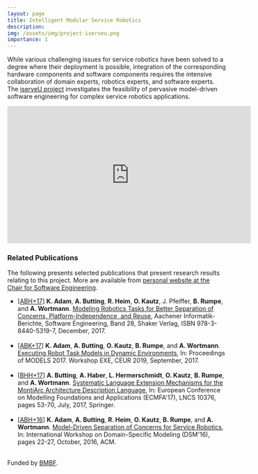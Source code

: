 ```yaml
---
layout: page
title: Intelligent Modular Service Robotics
description: 
img: /assets/img/project-iserveu.png
importance: 1
---
```


While various challenging issues for service robotics have been solved to a degree where their deployment is possible, integration of the corresponding hardware components and software components requires the intensive collaboration of domain experts, robotics experts, and software experts. The [iserveU project](https://www.se-rwth.de/materials/iserveu/) investigates the feasibility of pervasive model-driven software engineering for complex service robotics applications.

<p style="text-align: center;">
<iframe width="560" height="315" src="https://www.youtube.com/embed/HTAgF4hNUF4" frameborder="0" allow="accelerometer; autoplay; encrypted-media; gyroscope; picture-in-picture" allowfullscreen></iframe>
</p>

### Related Publications

The following presents selected publications that present research results relating to this project. More are available from <a href="https://www.se-rwth.de/staff/wortmann/">personal website at the Chair for Software Engineering</a>.

<ul style="list-style-type: square;">
<li>
	[<a target="_blank" href="http://www.se-rwth.de/publications/browser/bibtexbrowser.php?key=ABH%2B17&amp;bib=..%2F..%2Fpublications%2Fbibtex%2FMASTERDATEI.bib">ABH+17</a>] <span class="bibauthor"><strong>K. Adam</strong>, <strong>A. Butting</strong>, <strong>R. Heim</strong>, <strong>O. Kautz</strong>, J. Pfeiffer, <strong>B. Rumpe</strong>, and <strong>A. Wortmann</strong></span>.  <a target="_blank" href="http://www.se-rwth.de/phdtheses/Modeling-Robotics-Tasks-for-Better-Separation-of-Concerns-Platform-Independence-and-Reuse.pdf"><span class="bibtitle">Modeling Robotics Tasks for Better Separation of Concerns, Platform-Independence, and Reuse</span></a>, <span class="bibbooktitle">Aachener Informatik-Berichte, Software Engineering, Band 28</span>, <span class="bibpublisher">Shaker Verlag</span>, ISBN 978-3-8440-5319-7, December, 2017.
</li>
<br/>

<li>
	[<a target="_blank" href="http://www.se-rwth.de/publications/browser/bibtexbrowser.php?key=ABK%2B17&amp;bib=..%2F..%2Fpublications%2Fbibtex%2FMASTERDATEI.bib">ABK+17</a>] <span class="bibauthor"><strong>K. Adam</strong>, <strong>A. Butting</strong>, <strong>O. Kautz</strong>, <strong>B. Rumpe</strong>, and <strong>A. Wortmann</strong></span>.  <a target="_blank" href="http://www.se-rwth.de/publications/Executing-Robot-Task-Models-in-Dynamic-Environments.pdf"><span class="bibtitle">Executing Robot Task Models in Dynamic Environments</span></a>, <span class="bibbooktitle">In: Proceedings of MODELS 2017. Workshop EXE</span>, CEUR 2019, September, 2017.
</li>
<br/>

<li>
	[<a target="_blank" href="http://www.se-rwth.de/publications/browser/bibtexbrowser.php?key=BHH%2B17&amp;bib=..%2F..%2Fpublications%2Fbibtex%2FMASTERDATEI.bib">BHH+17</a>] <span class="bibauthor"><strong>A. Butting</strong>, <strong>A. Haber</strong>, <strong>L. Hermerschmidt</strong>, <strong>O. Kautz</strong>, <strong>B. Rumpe</strong>, and <strong>A. Wortmann</strong></span>.  <a target="_blank" href="http://www.se-rwth.de/publications/Systematic-Language-Extension-Mechanisms-for-the-MontiArc-Architecture-Description-Language.pdf"><span class="bibtitle">Systematic Language Extension Mechanisms for the MontiArc Architecture Description Language</span></a>, <span class="bibbooktitle">In: European Conference on Modelling Foundations and Applications (ECMFA'17)</span>, LNCS 10376, pages 53-70, July, 2017, <span class="bibpublisher">Springer</span>.
</li>
<br/>

<li>
	[<a target="_blank" href="http://www.se-rwth.de/publications/browser/bibtexbrowser.php?key=ABH%2B16&amp;bib=..%2F..%2Fpublications%2Fbibtex%2FMASTERDATEI.bib">ABH+16</a>] <span class="bibauthor"><strong>K. Adam</strong>, <strong>A. Butting</strong>, <strong>R. Heim</strong>, <strong>O. Kautz</strong>, <strong>B. Rumpe</strong>, and <strong>A. Wortmann</strong></span>.  <a target="_blank" href="http://www.se-rwth.de/publications/Model-Driven-Separation-of-Concerns-for-Service-Robotics.pdf"><span class="bibtitle">Model-Driven Separation of Concerns for Service Robotics</span></a>, <span class="bibbooktitle">In: International Workshop on Domain-Specific Modeling (DSM'16)</span>, pages 22-27, October, 2016, <span class="bibpublisher">ACM</span>.
</li>
<br/>
</ul>

Funded by [BMBF](https://www.softwaresysteme.dlr-pt.de/de/forschungsvorhaben-servicerobotik.php).
